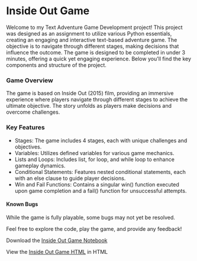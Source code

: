 # Inside Out Game

Welcome to my Text Adventure Game Development project! This project was designed as an assignment to utilize various Python essentials, creating an engaging and interactive text-based adventure game. The objective is to navigate through different stages, making decisions that influence the outcome. The game is designed to be completed in under 3 minutes, offering a quick yet engaging experience. Below you'll find the key components and structure of the project.

### Game Overview
The game is based on Inside Out (2015) film, providing an immersive experience where players navigate through different stages to achieve the ultimate objective. The story unfolds as players make decisions and overcome challenges.

### Key Features
- Stages: The game includes 4 stages, each with unique challenges and objectives.
- Variables: Utilizes defined variables for various game mechanics.
- Lists and Loops: Includes list, for loop, and while loop to enhance gameplay dynamics.
- Conditional Statements: Features nested conditional statements, each with an else clause to guide player decisions.
- Win and Fail Functions: Contains a singular win() function executed upon game completion and a fail() function for unsuccessful attempts.

#### Known Bugs
While the game is fully playable, some bugs may not yet be resolved.

Feel free to explore the code, play the game, and provide any feedback!


Download the [Inside Out Game Notebook](https://github.com/kbatin/kbworks.github.io/blob/main/insideoutgame.ipynb)

View the [Inside Out Game HTML](https://github.com/kbatin/kbworks.github.io/blob/main/insideoutgame.html) in HTML
